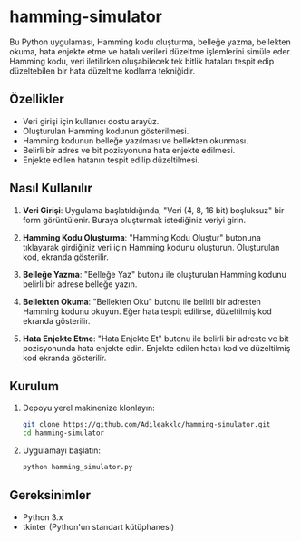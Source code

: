 # hamming-simulator

Bu Python uygulaması, Hamming kodu oluşturma, belleğe yazma, bellekten okuma, hata enjekte etme ve hatalı verileri düzeltme işlemlerini simüle eder. Hamming kodu, veri iletilirken oluşabilecek tek bitlik hataları tespit edip düzeltebilen bir hata düzeltme kodlama tekniğidir.

## Özellikler

- Veri girişi için kullanıcı dostu arayüz.
- Oluşturulan Hamming kodunun gösterilmesi.
- Hamming kodunun belleğe yazılması ve bellekten okunması.
- Belirli bir adres ve bit pozisyonuna hata enjekte edilmesi.
- Enjekte edilen hatanın tespit edilip düzeltilmesi.

## Nasıl Kullanılır

1. **Veri Girişi**: Uygulama başlatıldığında, "Veri (4, 8, 16 bit) boşluksuz" bir form görüntülenir. Buraya oluşturmak istediğiniz veriyi girin.

2. **Hamming Kodu Oluşturma**: "Hamming Kodu Oluştur" butonuna tıklayarak girdiğiniz veri için Hamming kodunu oluşturun. Oluşturulan kod, ekranda gösterilir.

3. **Belleğe Yazma**: "Belleğe Yaz" butonu ile oluşturulan Hamming kodunu belirli bir adrese belleğe yazın.

4. **Bellekten Okuma**: "Bellekten Oku" butonu ile belirli bir adresten Hamming kodunu okuyun. Eğer hata tespit edilirse, düzeltilmiş kod ekranda gösterilir.

5. **Hata Enjekte Etme**: "Hata Enjekte Et" butonu ile belirli bir adreste ve bit pozisyonunda hata enjekte edin. Enjekte edilen hatalı kod ve düzeltilmiş kod ekranda gösterilir.

## Kurulum

1. Depoyu yerel makinenize klonlayın:

    ```bash
    git clone https://github.com/Adileakklc/hamming-simulator.git
    cd hamming-simulator
    ```

2. Uygulamayı başlatın:

    ```bash
    python hamming_simulator.py
    ```

## Gereksinimler

- Python 3.x
- tkinter (Python'un standart kütüphanesi)
